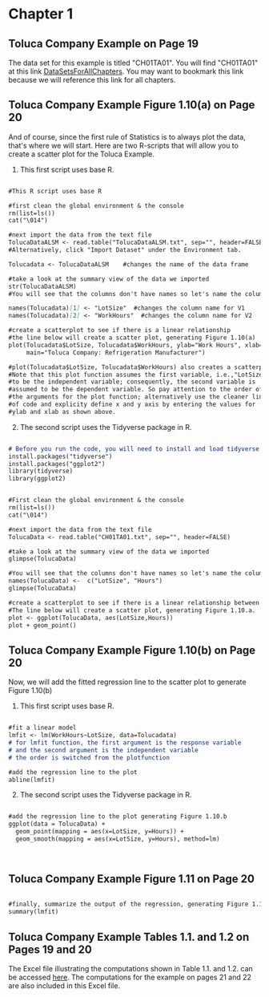 
# Chapter 1

## Toluca Company Example on Page 19

The data set for this example is titled "CH01TA01". You will find "CH01TA01" at this link [DataSetsForAllChapters](http://www.cnachtsheim-text.csom.umn.edu). You may want to bookmark this link because we will reference this link for all  chapters. 

## Toluca Company Example Figure 1.10(a) on Page 20 
And of course, since the first rule of Statistics is to always plot the data, that's where we will start. Here are two R-scripts that will allow you to create a scatter plot for the Toluca Example. 

1. This first script uses base R. 

```markdown

#This R script uses base R

#first clean the global environment & the console 
rm(list=ls())
cat("\014")

#next import the data from the text file
TolucaDataALSM <- read.table("TolucaDataALSM.txt", sep="", header=FALSE)
#Alternatively, click "Import Dataset" under the Environment tab. 

Tolucadata <- TolucaDataALSM    #changes the name of the data frame

#take a look at the summary view of the data we imported
str(TolucaDataALSM)
#You will see that the columns don't have names so let's name the columns

names(Tolucadata)[1] <- "LotSize"  #changes the column name for V1
names(Tolucadata)[2] <- "WorkHours"  #changes the column name for V2

#create a scatterplot to see if there is a linear relationship
#the line below will create a scatter plot, generating Figure 1.10(a)
plot(Tolucadata$LotSize, Tolucadata$WorkHours, ylab="Work Hours", xlab="LotSize",
     main="Toluca Company: Refrigeration Manufacturer") 

#plot(Tolucadata$LotSize, Tolucadata$WorkHours) also creates a scatterplot. 
#Note that this plot function assumes the first variable, i.e.,"LotSize", 
#to be the independent variable; consequently, the second variable is 
#assumed to be the dependent variable. So pay attention to the order of 
#the arguments for the plot function; alternatively use the cleaner line 
#of code and explicity define x and y axis by entering the values for 
#ylab and xlab as shown above. 
``` 


2. The second script uses the Tidyverse package in R. 

```markdown

# Before you run the code, you will need to install and load tidyverse and ggplot2 packages 
install.packages("tidyverse")
install.packages("ggplot2")
library(tidyverse)
library(ggplot2)


#First clean the global environment & the console 
rm(list=ls())
cat("\014")

#next import the data from the text file
TolucaData <- read.table("CH01TA01.txt", sep="", header=FALSE)

#take a look at the summary view of the data we imported
glimpse(TolucaData)

#You will see that the columns don't have names so let's name the columns
names(TolucaData) <-  c("LotSize", "Hours")
glimpse(TolucaData) 

#create a scatterplot to see if there is a linear relationship between LotSize and Hours. 
#The line below will create a scatter plot, generating Figure 1.10.a.
plot <- ggplot(TolucaData, aes(LotSize,Hours)) 
plot + geom_point()

```

## Toluca Company Example Figure 1.10(b) on Page 20 

Now, we will add the fitted regression line to the scatter plot to generate Figure 1.10(b)

1. This first script uses base R. 

```markdown

#fit a linear model
lmfit <- lm(WorkHours~LotSize, data=Tolucadata) 
# for lmfit function, the first argument is the response variable 
# and the second argument is the independent variable
# the order is switched from the plotfunction 

#add the regression line to the plot
abline(lmfit)

```

2. The second script uses the Tidyverse package in R.

```markdown

#add the regression line to the plot generating Figure 1.10.b
ggplot(data = TolucaData) +
  geom_point(mapping = aes(x=LotSize, y=Hours)) +
  geom_smooth(mapping = aes(x=LotSize, y=Hours), method=lm)
  
  
```

## Toluca Company Example Figure 1.11 on Page 20 
 
```markdown

#finally, summarize the output of the regression, generating Figure 1.11
summary(lmfit) 

```

## Toluca Company Example Tables 1.1. and 1.2 on Pages 19 and 20

The Excel file illustrating the computations shown in Table 1.1. and 1.2. can be accessed [here](https://github.com/leylaozsen/alrm.github.io/blob/master/Chapter1/TolucaRegressionTables.xlsx). The computations for the example on pages 21 and 22 are also included in this Excel file. 

